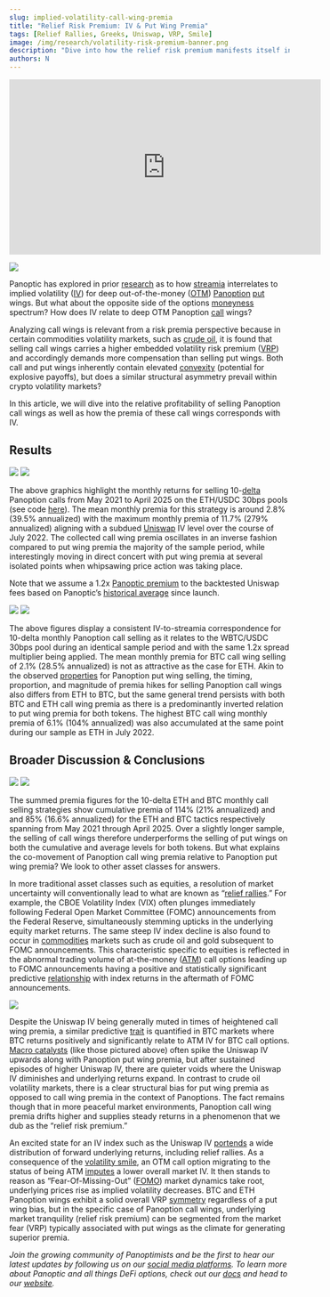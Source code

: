 ```yaml
---
slug: implied-volatility-call-wing-premia
title: "Relief Risk Premium: IV & Put Wing Premia"
tags: [Relief Rallies, Greeks, Uniswap, VRP, Smile]
image: /img/research/volatility-risk-premium-banner.png
description: "Dive into how the relief risk premium manifests itself in OTM call options as well as how this premium can be exploited on the Panoptic platform."
authors: N
---
```


<iframe width="560" height="315" src="https://www.youtube.com/embed/gi2cval4FyY?si=RAkIKPiC8XnM7-NX" title="YouTube video player" frameborder="0" allow="accelerometer; autoplay; clipboard-write; encrypted-media; gyroscope; picture-in-picture; web-share" referrerpolicy="strict-origin-when-cross-origin" allowfullscreen></iframe>

![](./relief-risk-premium-banner.png)

Panoptic has explored in prior [research](/research/implied-volatility-put-wing-premia) as to how [streamia](/research/streamia-101) interrelates to implied volatility ([IV](/docs/terms/implied_volatility)) for deep out-of-the-money ([OTM](/docs/terms/out_of_the_money)) [Panoption](/docs/terms/panoption)  [put](/docs/terms/put) wings. But what about the opposite side of the options [moneyness](/docs/product/moneyness) spectrum? How does IV relate to deep OTM Panoption [call](/docs/terms/call) wings?

  

Analyzing call wings is relevant from a risk premia perspective because in certain commodities volatility markets, such as [crude oil](https://www.oxfordenergy.org/wpcms/wp-content/uploads/2025/01/Energy-Quantamentals-The-Revival-of-the-Volatility-Risk-Premium.pdf), it is found that selling call wings carries a higher embedded volatility risk premium ([VRP](https://www.amazon.com/Positional-Option-Trading-Wiley/dp/1119583519)) and accordingly demands more compensation than selling put wings. Both call and put wings inherently contain elevated [convexity](/research/gamma-scalping#positive-convexity) (potential for explosive payoffs), but does a similar structural asymmetry prevail within crypto volatility markets?

  

In this article, we will dive into the relative profitability of selling Panoption call wings as well as how the premia of these call wings corresponds with IV.

## Results

![](./01.png)
![](./02.png)

The above graphics highlight the monthly returns for selling 10-[delta](/research/understanding-delta-risk#what-is-delta) Panoption calls from May 2021 to April 2025 on the ETH/USDC 30bps pools (see code [here](https://github.com/panoptic-labs/research/tree/main/_research-bites/20250516)). The mean monthly premia for this strategy is around 2.8% (39.5% annualized) with the maximum monthly premia of 11.7% (279% annualized) aligning with a subdued [Uniswap](/research/new-formulation-implied-volatility) IV level over the course of July 2022. The collected call wing premia oscillates in an inverse fashion compared to put wing premia the majority of the sample period, while interestingly moving in direct concert with put wing premia at several isolated points when whipsawing price action was taking place.

  

Note that we assume a 1.2x [Panoptic premium](/research/liquidity-spread) to the backtested Uniswap fees based on Panoptic’s [historical average](/research/loss-versus-panoptic-why-lps-are-losing) since launch.

![](./03.png)
![](./04.png)

The above figures display a consistent IV-to-streamia correspondence for 10-delta monthly Panoption call selling as it relates to the WBTC/USDC 30bps pool during an identical sample period and with the same 1.2x spread multiplier being applied. The mean monthly premia for BTC call wing selling of 2.1% (28.5% annualized) is not as attractive as the case for ETH. Akin to the observed [properties](/research/implied-volatility-put-wing-premia#results) for Panoption put wing selling, the timing, proportion, and magnitude of premia hikes for selling Panoption call wings also differs from ETH to BTC, but the same general trend persists with both BTC and ETH call wing premia as there is a predominantly inverted relation to put wing premia for both tokens. The highest BTC call wing monthly premia of 6.1% (104% annualized) was also accumulated at the same point during our sample as ETH in July 2022.

## Broader Discussion & Conclusions

![](./05.png)
![](./06.png)

The summed premia figures for the 10-delta ETH and BTC monthly call selling strategies show cumulative premia of 114% (21% annualized) and and 85% (16.6% annualized) for the ETH and BTC tactics respectively spanning from May 2021 through April 2025. Over a slightly longer sample, the selling of call wings therefore underperforms the selling of put wings on both the cumulative and average levels for both tokens. But what explains the co-movement of Panoption call wing premia relative to Panoption put wing premia? We look to other asset classes for answers.

  

In more traditional asset classes such as equities, a resolution of market uncertainty will conventionally lead to what are known as “[relief rallies](https://www.sciencedirect.com/science/article/abs/pii/S0927539818300604).” For example, the CBOE Volatility Index (VIX) often plunges immediately following Federal Open Market Committee (FOMC) announcements from the Federal Reserve, simultaneously stemming upticks in the underlying equity market returns. The same steep IV index decline is also found to occur in [commodities](https://papers.ssrn.com/sol3/papers.cfm?abstract_id=4425021) markets such as crude oil and gold subsequent to FOMC announcements. This characteristic specific to equities is reflected in the abnormal trading volume of at-the-money ([ATM](/docs/terms/at_the_money)) call options leading up to FOMC announcements having a positive and statistically significant predictive [relationship](https://onlinelibrary.wiley.com/doi/abs/10.1002/fut.22277) with index returns in the aftermath of FOMC announcements.

![](./07.jpg)

Despite the Uniswap IV being generally muted in times of heightened call wing premia, a similar predictive [trait](https://papers.ssrn.com/sol3/papers.cfm?abstract_id=4737260) is quantified in BTC markets where BTC returns positively and significantly relate to ATM IV for BTC call options. [Macro catalysts](/research/stay-in-range-uniswap-v3) (like those pictured above) often spike the Uniswap IV upwards along with Panoption put wing premia, but after sustained episodes of higher Uniswap IV, there are quieter voids where the Uniswap IV diminishes and underlying returns expand. In contrast to crude oil volatility markets, there is a clear structural bias for put wing premia as opposed to call wing premia in the context of Panoptions. The fact remains though that in more peaceful market environments, Panoption call wing premia drifts higher and supplies steady returns in a phenomenon that we dub as the “relief risk premium.”

  

An excited state for an IV index such as the Uniswap IV [portends](https://www.amazon.com/Market-TremorsQuantifying-Structural-Risks-in-Modern-Financial-Markets/dp/3030792528) a wide distribution of forward underlying returns, including relief rallies. As a consequence of the [volatility smile](/docs/terms/volSmile), an OTM call option migrating to the status of being ATM [imputes](https://www.amazon.com/Greeks-Hedging-Explained-Financial-Engineering/dp/1137350733) a lower overall market IV. It then stands to reason as “Fear-Of-Missing-Out” ([FOMO](https://www.amazon.com/Retail-Options-Trading-Andrew-Mack/dp/B0DLBCWGBS)) market dynamics take root, underlying prices rise as implied volatility decreases. BTC and ETH Panoption wings exhibit a solid overall VRP [symmetry](https://www.cambridge.org/core/services/aop-cambridge-core/content/view/48A7123D44269F898FCDB82B0CF96590/S0022109022000333a.pdf/div-class-title-the-pricing-of-volatility-and-jump-risks-in-the-cross-section-of-index-option-returns-div.pdf) regardless of a put wing bias, but in the specific case of Panoption call wings, underlying market tranquility (relief risk premium) can be segmented from the market fear (VRP) typically associated with put wings as the climate for generating superior premia.

*Join the growing community of Panoptimists and be the first to hear our latest updates by following us on our [social media platforms](https://links.panoptic.xyz/all). To learn more about Panoptic and all things DeFi options, check out our [docs](/docs/intro) and head to our [website](https://panoptic.xyz/).*